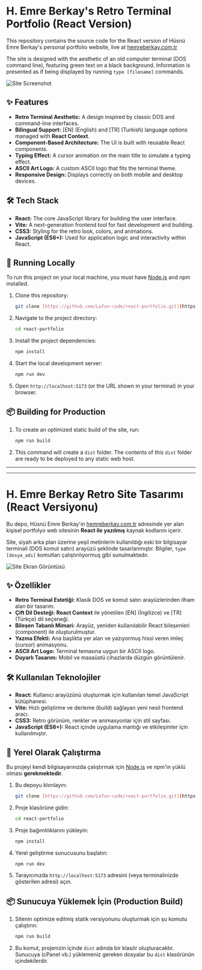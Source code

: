 # H. Emre Berkay's Retro Terminal Portfolio (React Version)

This repository contains the source code for the React version of Hüsnü Emre Berkay's personal portfolio website, live at [hemreberkay.com.tr](https://hemreberkay.com.tr/)

The site is designed with the aesthetic of an old computer terminal (DOS command line), featuring green text on a black background. Information is presented as if being displayed by running `type [filename]` commands.

![Site Screenshot](https://i.imgur.com/dTmTEMS.png)

## ✨ Features

* **Retro Terminal Aesthetic:** A design inspired by classic DOS and command-line interfaces.
* **Bilingual Support:** [EN] (English) and [TR] (Turkish) language options managed with **React Context**.
* **Component-Based Architecture:** The UI is built with reusable React components.
* **Typing Effect:** A cursor animation on the main title to simulate a typing effect.
* **ASCII Art Logo:** A custom ASCII logo that fits the terminal theme.
* **Responsive Design:** Displays correctly on both mobile and desktop devices.

## 🛠️ Tech Stack

* **React:** The core JavaScript library for building the user interface.
* **Vite:** A next-generation frontend tool for fast development and building.
* **CSS3:** Styling for the retro look, colors, and animations.
* **JavaScript (ES6+):** Used for application logic and interactivity within React.

## 🚀 Running Locally

To run this project on your local machine, you must have [Node.js](https://nodejs.org/) and npm installed.

1.  Clone this repository:
    ```bash
    git clone [https://github.com/Lafun-code/react-portfolio.git](https://github.com/Lafun-code/react-portfolio.git)
    ```
   
2.  Navigate to the project directory:
    ```bash
    cd react-portfolio
    ```
   
3.  Install the project dependencies:
    ```bash
    npm install
    ```
4.  Start the local development server:
    ```bash
    npm run dev
    ```
5.  Open `http://localhost:5173` (or the URL shown in your terminal) in your browser.

## 📦 Building for Production

1.  To create an optimized static build of the site, run:
    ```bash
    npm run build
    ```
2.  This command will create a `dist` folder. The contents of this `dist` folder are ready to be deployed to any static web host.

---
---

# H. Emre Berkay Retro Site Tasarımı (React Versiyonu)

Bu depo, Hüsnü Emre Berkay'ın [hemreberkay.com.tr](https://hemreberkay.com.tr/) adresinde yer alan kişisel portfolyo web sitesinin **React ile yazılmış** kaynak kodlarını içerir.

Site, siyah arka plan üzerine yeşil metinlerin kullanıldığı eski bir bilgisayar terminali (DOS komut satırı) arayüzü şeklinde tasarlanmıştır. Bilgiler, `type [dosya_adı]` komutları çalıştırılıyormuş gibi sunulmaktadır.

![Site Ekran Görüntüsü](https://i.imgur.com/fQB2kzB.png)

## ✨ Özellikler

* **Retro Terminal Estetiği:** Klasik DOS ve komut satırı arayüzlerinden ilham alan bir tasarım.
* **Çift Dil Desteği:** **React Context** ile yönetilen [EN] (İngilizce) ve [TR] (Türkçe) dil seçeneği.
* **Bileşen Tabanlı Mimari:** Arayüz, yeniden kullanılabilir React bileşenleri (component) ile oluşturulmuştur.
* **Yazma Efekti:** Ana başlıkta yer alan ve yazıyormuş hissi veren imleç (cursor) animasyonu.
* **ASCII Art Logo:** Terminal temasına uygun bir ASCII logo.
* **Duyarlı Tasarım:** Mobil ve masaüstü cihazlarda düzgün görüntülenir.

## 🛠️ Kullanılan Teknolojiler

* **React:** Kullanıcı arayüzünü oluşturmak için kullanılan temel JavaScript kütüphanesi.
* **Vite:** Hızlı geliştirme ve derleme (build) sağlayan yeni nesil frontend aracı.
* **CSS3:** Retro görünüm, renkler ve animasyonlar için stil sayfası.
* **JavaScript (ES6+):** React içinde uygulama mantığı ve etkileşimler için kullanılmıştır.

## 🚀 Yerel Olarak Çalıştırma

Bu projeyi kendi bilgisayarınızda çalıştırmak için [Node.js](https://nodejs.org/) ve npm'in yüklü olması **gerekmektedir**.

1.  Bu depoyu klonlayın:
    ```bash
    git clone [https://github.com/Lafun-code/react-portfolio.git](https://github.com/Lafun-code/react-portfolio.git)
    ```
   
2.  Proje klasörüne gidin:
    ```bash
    cd react-portfolio
    ```
   
3.  Proje bağımlılıklarını yükleyin:
    ```bash
    npm install
    ```
4.  Yerel geliştirme sunucusunu başlatın:
    ```bash
    npm run dev
    ```
5.  Tarayıcınızda `http://localhost:5173` adresini (veya terminalinizde gösterilen adresi) açın.

## 📦 Sunucuya Yüklemek İçin (Production Build)

1.  Sitenin optimize edilmiş statik versiyonunu oluşturmak için şu komutu çalıştırın:
    ```bash
    npm run build
    ```
2.  Bu komut, projenizin içinde `dist` adında bir klasör oluşturacaktır. Sunucuya (cPanel vb.) yüklemeniz gereken dosyalar bu `dist` klasörünün içindekilerdir.
